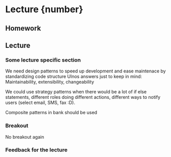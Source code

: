 # Lecture {number}
## Homework


## Lecture

### Some lecture specific section

We need design patterns to speed up development and ease maintenace by standardizing code structure
Ulnos answers just to keep in mind: Maintainability, extensibility, changeability

We could use strategy patterns when there would be a lot of if else statements, different roles doing different actions, different ways to notify users (select email, SMS, fax :D).

Composite patterns in bank should be used
### Breakout
No breakout again

### Feedback for the lecture
